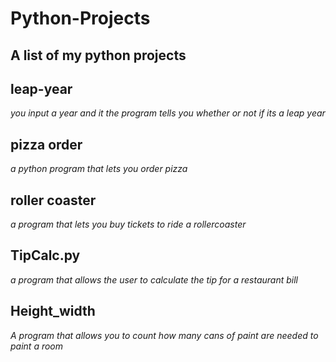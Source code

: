 # Python-Projects
## A list of my python projects 

## leap-year 			
*you input a year and it the program tells you whether or not if its a leap year*

## pizza order 
*a python program that lets you order pizza*
 
## roller coaster
 *a program that lets you buy tickets to ride a rollercoaster*
 
 
## TipCalc.py
*a program that allows the user to calculate the tip for a restaurant bill*
 
 
## Height_width
*A program that allows you to count how many cans of paint are needed to paint a room*
